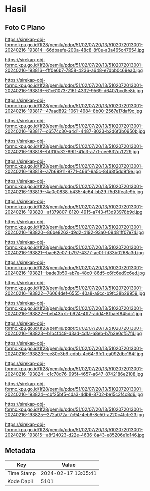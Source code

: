 # Hasil

## Foto C Plano

https://sirekap-obj-formc.kpu.go.id/1f28/pemilu/pdpr/51/02/07/20/13/5102072013001-20240216-193814--66dbaefe-200a-48c8-8f0e-a3a465c47654.jpg

https://sirekap-obj-formc.kpu.go.id/1f28/pemilu/pdpr/51/02/07/20/13/5102072013001-20240216-193816--fff0e6b7-7858-4236-a648-e7dbb0c69ea0.jpg

https://sirekap-obj-formc.kpu.go.id/1f28/pemilu/pdpr/51/02/07/20/13/5102072013001-20240216-193816--61c61073-216f-4332-9569-d6407bcd5e8b.jpg

https://sirekap-obj-formc.kpu.go.id/1f28/pemilu/pdpr/51/02/07/20/13/5102072013001-20240216-193817--47aad892-1061-4984-8b00-2567e17daf9c.jpg

https://sirekap-obj-formc.kpu.go.id/1f28/pemilu/pdpr/51/02/07/20/13/5102072013001-20240216-193817--c6574c30-a4d1-4487-8023-b2d6f3b0950b.jpg

https://sirekap-obj-formc.kpu.go.id/1f28/pemilu/pdpr/51/02/07/20/13/5102072013001-20240216-193818--bf310c32-89f1-41c3-a77f-cee832c7f229.jpg

https://sirekap-obj-formc.kpu.go.id/1f28/pemilu/pdpr/51/02/07/20/13/5102072013001-20240216-193818--a7b69911-9771-466f-9a5c-8468f5dd9f9e.jpg

https://sirekap-obj-formc.kpu.go.id/1f28/pemilu/pdpr/51/02/07/20/13/5102072013001-20240216-193819--4a0e0838-b435-4c64-bb29-f5d3ffea1e9b.jpg

https://sirekap-obj-formc.kpu.go.id/1f28/pemilu/pdpr/51/02/07/20/13/5102072013001-20240216-193820--af379807-8120-4915-a743-ff3d93978b9d.jpg

https://sirekap-obj-formc.kpu.go.id/1f28/pemilu/pdpr/51/02/07/20/13/5102072013001-20240216-193820--86be8262-d9d2-4192-93a0-09481ff07e74.jpg

https://sirekap-obj-formc.kpu.go.id/1f28/pemilu/pdpr/51/02/07/20/13/5102072013001-20240216-193821--bae62e07-b797-4377-ae0f-fd33b0268a3d.jpg

https://sirekap-obj-formc.kpu.go.id/1f28/pemilu/pdpr/51/02/07/20/13/5102072013001-20240216-193821--bade3b50-ab7e-48c0-86d5-c6fc6ed9c6ed.jpg

https://sirekap-obj-formc.kpu.go.id/1f28/pemilu/pdpr/51/02/07/20/13/5102072013001-20240216-193822--76064def-6555-40a8-a9cc-b9fc38b29959.jpg

https://sirekap-obj-formc.kpu.go.id/1f28/pemilu/pdpr/51/02/07/20/13/5102072013001-20240216-193822--beb43b7c-b924-4ff7-add4-81baef845dc1.jpg

https://sirekap-obj-formc.kpu.go.id/1f28/pemilu/pdpr/51/02/07/20/13/5102072013001-20240216-193823--b1b4f449-d3ad-4dfa-a8eb-b7b3e0cf57f4.jpg

https://sirekap-obj-formc.kpu.go.id/1f28/pemilu/pdpr/51/02/07/20/13/5102072013001-20240216-193823--ce80c3b6-cdbb-4c64-9fc1-ea092dbc164f.jpg

https://sirekap-obj-formc.kpu.go.id/1f28/pemilu/pdpr/51/02/07/20/13/5102072013001-20240216-193824--c1c78d76-995f-4657-a647-8742186e2108.jpg

https://sirekap-obj-formc.kpu.go.id/1f28/pemilu/pdpr/51/02/07/20/13/5102072013001-20240216-193824--cbf25bf5-cda3-4db8-8702-be15c3f4c8d6.jpg

https://sirekap-obj-formc.kpu.go.id/1f28/pemilu/pdpr/51/02/07/20/13/5102072013001-20240216-193825--272a072a-7c94-4eb6-8e50-a220c4fcfe23.jpg

https://sirekap-obj-formc.kpu.go.id/1f28/pemilu/pdpr/51/02/07/20/13/5102072013001-20240216-193815--a8f24023-d22e-4636-8a43-e85206e1d146.jpg


## Metadata

| Key        | Value               |
| ---------- | ------------------- |
| Time Stamp | 2024-02-17 13:05:41 |
| Kode Dapil | 5101                |



